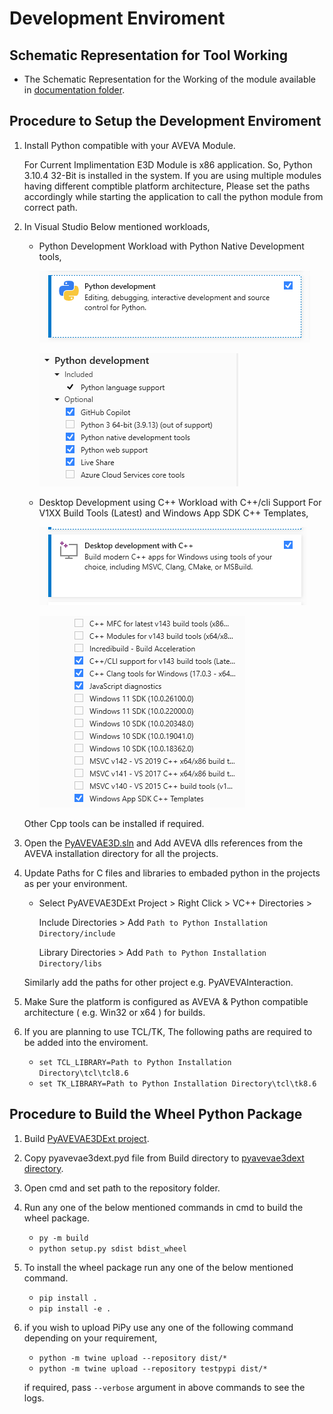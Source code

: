 # Development Enviroment

## Schematic Representation for Tool Working

- The Schematic Representation for the Working of the module available in [documentation folder](./Over%20All%20Work%20Flow.pdf).

## Procedure to Setup the Development Enviroment

1. Install Python compatible with your AVEVA Module.
    
    For Current Implimentation E3D Module is x86 application. So, Python 3.10.4 32-Bit is installed in the system. If you are using multiple modules having different comptible platform architecture, Please set the paths accordingly while starting the application to call the python module from correct path.

2. In Visual Studio Below mentioned workloads,

    - Python Development Workload with Python Native Development tools, 

        ![Python Development Workload](./images/Python_Development_Workload.PNG)

        ![Python Development Workload Settings](./images/Python_Development_Workload_Settings.PNG)

    - Desktop Development using C++ Workload with C++/cli Support For V1XX Build Tools (Latest) and Windows App SDK C++ Templates,

        ![Desktop Development using C++](./images/Desktop_Development_using_Cpp.PNG)

        ![Python Development Workload Settings](./images/Desktop_Development_using_Cpp_Workload_Settings.PNG)
    
    Other Cpp tools can be installed if required.

3. Open the [PyAVEVAE3D.sln](../PyAVEVAE3D/PyAVEVAE3D.sln) and Add AVEVA dlls references from the AVEVA installation directory for all the projects.

4. Update Paths for C files and libraries to embaded python in the projects as per your environment.

    - Select PyAVEVAE3DExt Project > Right Click > VC++ Directories > 
    
        Include Directories > Add ```Path to Python Installation Directory/include ``` 

        Library Directories > Add ```Path to Python Installation Directory/libs ``` 

    Similarly add the paths for other project e.g. PyAVEVAInteraction.

5. Make Sure the platform is configured as AVEVA & Python compatible architecture ( e.g. Win32 or x64 ) for builds.

6. If you are planning to use TCL/TK, The following paths are required to be added into the enviroment.

    - ```set TCL_LIBRARY=Path to Python Installation Directory\tcl\tcl8.6```
    - ```set TK_LIBRARY=Path to Python Installation Directory\tcl\tk8.6```

## Procedure to Build the Wheel Python Package

1. Build [PyAVEVAE3DExt project](../PyAVEVAE3D/PyAVEVAE3DExt/PyAVEVAE3DExt.vcxproj).

2. Copy pyavevae3dext.pyd file from Build directory to [pyavevae3dext directory](../pyavevae3dext/).

3. Open cmd and set path to the repository folder.

4. Run any one of the below mentioned commands in cmd to build the wheel package.
    - ```py -m build```
    - ```python setup.py sdist bdist_wheel```

5. To install the wheel package run any one of the below mentioned command.

    - ```pip install .```
    - ```pip install -e .```

6. if you wish to upload PiPy use any one of the following command depending on your requirement,
    
    - ```python -m twine upload --repository dist/*```
    - ```python -m twine upload --repository testpypi dist/*```

    if required, pass ```--verbose``` argument in above commands to see the logs.
